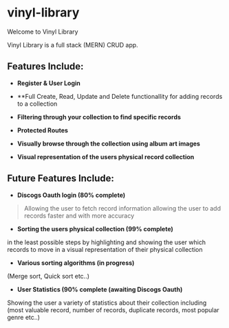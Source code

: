 # vinyl-library

Welcome to Vinyl Library 

Vinyl Library is a full stack (MERN) CRUD app.

## Features Include:

  * **Register & User Login**
  
  * **Full Create, Read, Update and Delete functionallity for adding records to a collection
  
  * **Filtering through your collection to find specific records**
  
  * **Protected Routes**
  
  * **Visually browse through the collection using album art images**
  
  * **Visual representation of the users physical record collection**
  
  
  
 ## Future Features Include:
 
  * **Discogs Oauth login (80% complete)**
  
  > Allowing the user to fetch record information allowing the user to add records faster and with more accuracy
    
    
  * **Sorting the users physical collection (99% complete)**
  
   in the least possible steps by highlighting and showing the user which records to move in a visual representation of their physical collection
    
    
  * **Various sorting algorithms (in progress)**
  
   (Merge sort, Quick sort etc..)
    
    
  * **User Statistics (90% complete (awaiting Discogs Oauth)**
  
   Showing the user a variety of statistics about their collection including (most valuable record, number of records, duplicate records, most popular genre etc..)
   
 
  
